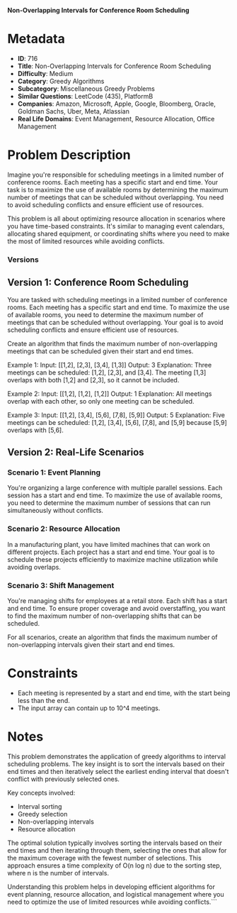 **Non-Overlapping Intervals for Conference Room Scheduling**

# Metadata

- **ID**: 716
- **Title**: Non-Overlapping Intervals for Conference Room Scheduling
- **Difficulty**: Medium
- **Category**: Greedy Algorithms
- **Subcategory**: Miscellaneous Greedy Problems
- **Similar Questions**: LeetCode (435), PlatformB
- **Companies**: Amazon, Microsoft, Apple, Google, Bloomberg, Oracle, Goldman Sachs, Uber, Meta, Atlassian
- **Real Life Domains**: Event Management, Resource Allocation, Office Management

# Problem Description

Imagine you're responsible for scheduling meetings in a limited number of conference rooms. Each meeting has a specific start and end time. Your task is to maximize the use of available rooms by determining the maximum number of meetings that can be scheduled without overlapping. You need to avoid scheduling conflicts and ensure efficient use of resources.

This problem is all about optimizing resource allocation in scenarios where you have time-based constraints. It's similar to managing event calendars, allocating shared equipment, or coordinating shifts where you need to make the most of limited resources while avoiding conflicts.

### Versions

## Version 1: Conference Room Scheduling

You are tasked with scheduling meetings in a limited number of conference rooms. Each meeting has a specific start and end time. To maximize the use of available rooms, you need to determine the maximum number of meetings that can be scheduled without overlapping. Your goal is to avoid scheduling conflicts and ensure efficient use of resources.

Create an algorithm that finds the maximum number of non-overlapping meetings that can be scheduled given their start and end times.

Example 1:
Input: [[1,2], [2,3], [3,4], [1,3]]
Output: 3
Explanation: Three meetings can be scheduled: [1,2], [2,3], and [3,4]. The meeting [1,3] overlaps with both [1,2] and [2,3], so it cannot be included.

Example 2:
Input: [[1,2], [1,2], [1,2]]
Output: 1
Explanation: All meetings overlap with each other, so only one meeting can be scheduled.

Example 3:
Input: [[1,2], [3,4], [5,6], [7,8], [5,9]]
Output: 5
Explanation: Five meetings can be scheduled: [1,2], [3,4], [5,6], [7,8], and [5,9] because [5,9] overlaps with [5,6].

## Version 2: Real-Life Scenarios

### Scenario 1: Event Planning

You're organizing a large conference with multiple parallel sessions. Each session has a start and end time. To maximize the use of available rooms, you need to determine the maximum number of sessions that can run simultaneously without conflicts.

### Scenario 2: Resource Allocation

In a manufacturing plant, you have limited machines that can work on different projects. Each project has a start and end time. Your goal is to schedule these projects efficiently to maximize machine utilization while avoiding overlaps.

### Scenario 3: Shift Management

You're managing shifts for employees at a retail store. Each shift has a start and end time. To ensure proper coverage and avoid overstaffing, you want to find the maximum number of non-overlapping shifts that can be scheduled.

For all scenarios, create an algorithm that finds the maximum number of non-overlapping intervals given their start and end times.

# Constraints

- Each meeting is represented by a start and end time, with the start being less than the end.
- The input array can contain up to 10^4 meetings.

# Notes

This problem demonstrates the application of greedy algorithms to interval scheduling problems. The key insight is to sort the intervals based on their end times and then iteratively select the earliest ending interval that doesn't conflict with previously selected ones.

Key concepts involved:
- Interval sorting
- Greedy selection
- Non-overlapping intervals
- Resource allocation

The optimal solution typically involves sorting the intervals based on their end times and then iterating through them, selecting the ones that allow for the maximum coverage with the fewest number of selections. This approach ensures a time complexity of O(n log n) due to the sorting step, where n is the number of intervals.

Understanding this problem helps in developing efficient algorithms for event planning, resource allocation, and logistical management where you need to optimize the use of limited resources while avoiding conflicts.```
